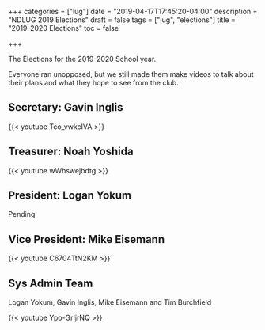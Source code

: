 +++
categories = ["lug"]
date = "2019-04-17T17:45:20-04:00"
description = "NDLUG 2019 Elections"
draft = false
tags = ["lug", "elections"]
title = "2019-2020 Elections"
toc = false

+++

The Elections for the 2019-2020 School year.

<!--more-->

Everyone ran unopposed, but we still made them make videos to talk about their plans and what they hope to see from the club.

Secretary: Gavin Inglis
--

{{< youtube Tco_vwkcIVA >}}


Treasurer: Noah Yoshida
--

{{< youtube wWhswejbdtg >}}

President: Logan Yokum
--

Pending

Vice President: Mike Eisemann
--

{{< youtube C6704TtN2KM >}}

Sys Admin Team
--
Logan Yokum, Gavin Inglis, Mike Eisemann and Tim Burchfield

{{< youtube Ypo-GrIjrNQ >}}

